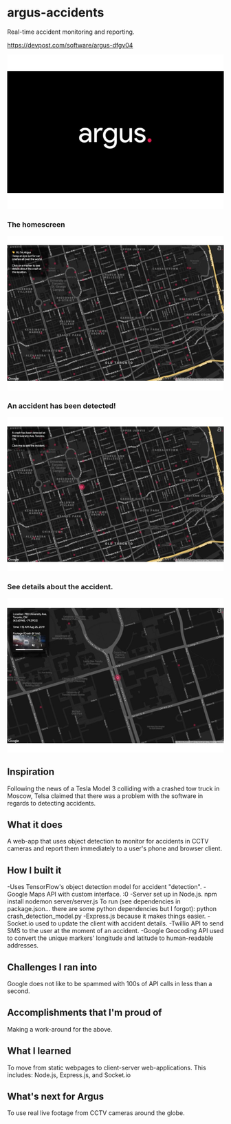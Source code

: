 # argus-accidents
Real-time accident monitoring and reporting.

https://devpost.com/software/argus-dfgv04

![alt text](title.jpg?raw=true "Title")
### The homescreen
![alt text](home.jpg?raw=true "Title")
### An accident has been detected!
![alt text](detected.jpg?raw=true "Title")
### See details about the accident.
![alt text](accident.jpg?raw=true "Title")


## Inspiration
Following the news of a Tesla Model 3 colliding with a crashed tow truck in Moscow, Telsa claimed that there was a problem with the software in regards to detecting accidents.

## What it does
A web-app that uses object detection to monitor for accidents in CCTV cameras and report them immediately to a user's phone and browser client.

## How I built it
-Uses TensorFlow's object detection model for accident "detection".
-Google Maps API with custom interface. :0
-Server set up in Node.js. npm install nodemon server/server.js To run (see dependencies in package.json... there are some python dependencies but I forgot): python crash_detection_model.py
-Express.js because it makes things easier.
-Socket.io used to update the client with accident details.
-Twillio API to send SMS to the user at the moment of an accident.
-Google Geocoding API used to convert the unique markers' longitude and latitude to human-readable addresses.

## Challenges I ran into
Google does not like to be spammed with 100s of API calls in less than a second.

## Accomplishments that I'm proud of
Making a work-around for the above.

## What I learned
To move from static webpages to client-server web-applications. This includes: Node.js, Express.js, and Socket.io

## What's next for Argus
To use real live footage from CCTV cameras around the globe.

